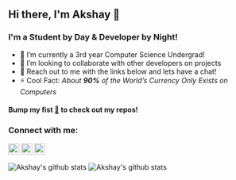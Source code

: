 ## Hi there, I'm Akshay 👋

### I'm a Student by Day & Developer by Night!

- 📖 I’m currently a 3rd year Computer Science Undergrad!
- 👯 I’m looking to collaborate with other developers on projects
- 💬 Reach out to me with the links below and lets have a chat!
- ⚡ Cool Fact: _About **90%** of the World’s Currency Only Exists on Computers_

#### Bump my fist [👊](https://github.com/akshaymittur?tab=repositories) to check out my repos!

### Connect with me:

[<img src="https://image.flaticon.com/icons/png/512/174/174857.png" width="22px">](https://www.linkedin.com/in/akshay-mittur)
[<img src="https://upload.wikimedia.org/wikipedia/commons/thumb/e/e7/Instagram_logo_2016.svg/768px-Instagram_logo_2016.svg.png" width="22px">](https://www.instagram.com/akshaymttr)
[<img src="https://www.freepnglogos.com/uploads/gmail-email-logo-png-16.png" width="22px">](akshay.cs18@bmsce.ac.in)

![Akshay's github stats](https://github-readme-stats.vercel.app/api?username=akshaymittur&count_private=true&show_icons=true&hide_border=true)
![Akshay's github stats](https://github-readme-stats.vercel.app/api?username=akshaymitturlab&count_private=true&show_icons=true&hide_border=true)
